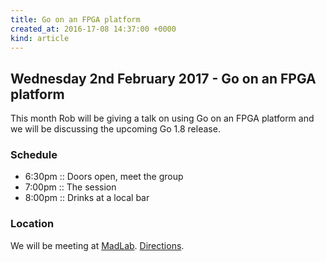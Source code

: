 ```yaml
---
title: Go on an FPGA platform
created_at: 2016-17-08 14:37:00 +0000
kind: article
---
```


## Wednesday 2nd February 2017 - Go on an FPGA platform

This month Rob will be giving a talk on using Go on an FPGA platform and we will be discussing the upcoming Go 1.8 release.

### Schedule

* 6:30pm :: Doors open, meet the group
* 7:00pm :: The session
* 8:00pm :: Drinks at a local bar

### Location

We will be meeting at [MadLab](http://madlab.org.uk/). [Directions](https://madlab.org.uk/).
